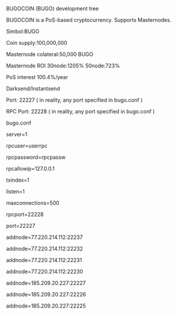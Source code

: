 BUGOCOIN (BUGO) development tree 

BUGOCOIN is a PoS-based cryptocurrency. Supports Masternodes.

Simbol:BUGO

Coin supply:100,000,000

Masternode colateral:50,000 BUGO

Masternode ROI 30node:1205%  50node:723%

PoS interest 100.4%/year

Darksend/Instantsend

Port: 22227 ( in reality, any port specified in bugo.conf )

RPC Port: 22228 ( in reality, any port specified in bugo.conf )


bugo.conf 

server=1

rpcuser=userrpc

rpcpassword=rpcpassw

rpcallowip=127.0.0.1

txindex=1

listen=1

maxconnections=500

rpcport=22228

port=22227

addnode=77.220.214.112:22237

addnode=77.220.214.112:22232

addnode=77.220.214.112:22231

addnode=77.220.214.112:22230

addnode=185.209.20.227:22227

addnode=185.209.20.227:22226

addnode=185.209.20.227:22225
